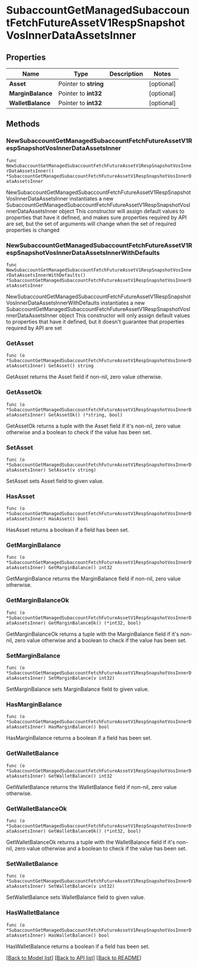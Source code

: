 # SubaccountGetManagedSubaccountFetchFutureAssetV1RespSnapshotVosInnerDataAssetsInner

## Properties

Name | Type | Description | Notes
------------ | ------------- | ------------- | -------------
**Asset** | Pointer to **string** |  | [optional] 
**MarginBalance** | Pointer to **int32** |  | [optional] 
**WalletBalance** | Pointer to **int32** |  | [optional] 

## Methods

### NewSubaccountGetManagedSubaccountFetchFutureAssetV1RespSnapshotVosInnerDataAssetsInner

`func NewSubaccountGetManagedSubaccountFetchFutureAssetV1RespSnapshotVosInnerDataAssetsInner() *SubaccountGetManagedSubaccountFetchFutureAssetV1RespSnapshotVosInnerDataAssetsInner`

NewSubaccountGetManagedSubaccountFetchFutureAssetV1RespSnapshotVosInnerDataAssetsInner instantiates a new SubaccountGetManagedSubaccountFetchFutureAssetV1RespSnapshotVosInnerDataAssetsInner object
This constructor will assign default values to properties that have it defined,
and makes sure properties required by API are set, but the set of arguments
will change when the set of required properties is changed

### NewSubaccountGetManagedSubaccountFetchFutureAssetV1RespSnapshotVosInnerDataAssetsInnerWithDefaults

`func NewSubaccountGetManagedSubaccountFetchFutureAssetV1RespSnapshotVosInnerDataAssetsInnerWithDefaults() *SubaccountGetManagedSubaccountFetchFutureAssetV1RespSnapshotVosInnerDataAssetsInner`

NewSubaccountGetManagedSubaccountFetchFutureAssetV1RespSnapshotVosInnerDataAssetsInnerWithDefaults instantiates a new SubaccountGetManagedSubaccountFetchFutureAssetV1RespSnapshotVosInnerDataAssetsInner object
This constructor will only assign default values to properties that have it defined,
but it doesn't guarantee that properties required by API are set

### GetAsset

`func (o *SubaccountGetManagedSubaccountFetchFutureAssetV1RespSnapshotVosInnerDataAssetsInner) GetAsset() string`

GetAsset returns the Asset field if non-nil, zero value otherwise.

### GetAssetOk

`func (o *SubaccountGetManagedSubaccountFetchFutureAssetV1RespSnapshotVosInnerDataAssetsInner) GetAssetOk() (*string, bool)`

GetAssetOk returns a tuple with the Asset field if it's non-nil, zero value otherwise
and a boolean to check if the value has been set.

### SetAsset

`func (o *SubaccountGetManagedSubaccountFetchFutureAssetV1RespSnapshotVosInnerDataAssetsInner) SetAsset(v string)`

SetAsset sets Asset field to given value.

### HasAsset

`func (o *SubaccountGetManagedSubaccountFetchFutureAssetV1RespSnapshotVosInnerDataAssetsInner) HasAsset() bool`

HasAsset returns a boolean if a field has been set.

### GetMarginBalance

`func (o *SubaccountGetManagedSubaccountFetchFutureAssetV1RespSnapshotVosInnerDataAssetsInner) GetMarginBalance() int32`

GetMarginBalance returns the MarginBalance field if non-nil, zero value otherwise.

### GetMarginBalanceOk

`func (o *SubaccountGetManagedSubaccountFetchFutureAssetV1RespSnapshotVosInnerDataAssetsInner) GetMarginBalanceOk() (*int32, bool)`

GetMarginBalanceOk returns a tuple with the MarginBalance field if it's non-nil, zero value otherwise
and a boolean to check if the value has been set.

### SetMarginBalance

`func (o *SubaccountGetManagedSubaccountFetchFutureAssetV1RespSnapshotVosInnerDataAssetsInner) SetMarginBalance(v int32)`

SetMarginBalance sets MarginBalance field to given value.

### HasMarginBalance

`func (o *SubaccountGetManagedSubaccountFetchFutureAssetV1RespSnapshotVosInnerDataAssetsInner) HasMarginBalance() bool`

HasMarginBalance returns a boolean if a field has been set.

### GetWalletBalance

`func (o *SubaccountGetManagedSubaccountFetchFutureAssetV1RespSnapshotVosInnerDataAssetsInner) GetWalletBalance() int32`

GetWalletBalance returns the WalletBalance field if non-nil, zero value otherwise.

### GetWalletBalanceOk

`func (o *SubaccountGetManagedSubaccountFetchFutureAssetV1RespSnapshotVosInnerDataAssetsInner) GetWalletBalanceOk() (*int32, bool)`

GetWalletBalanceOk returns a tuple with the WalletBalance field if it's non-nil, zero value otherwise
and a boolean to check if the value has been set.

### SetWalletBalance

`func (o *SubaccountGetManagedSubaccountFetchFutureAssetV1RespSnapshotVosInnerDataAssetsInner) SetWalletBalance(v int32)`

SetWalletBalance sets WalletBalance field to given value.

### HasWalletBalance

`func (o *SubaccountGetManagedSubaccountFetchFutureAssetV1RespSnapshotVosInnerDataAssetsInner) HasWalletBalance() bool`

HasWalletBalance returns a boolean if a field has been set.


[[Back to Model list]](../README.md#documentation-for-models) [[Back to API list]](../README.md#documentation-for-api-endpoints) [[Back to README]](../README.md)


